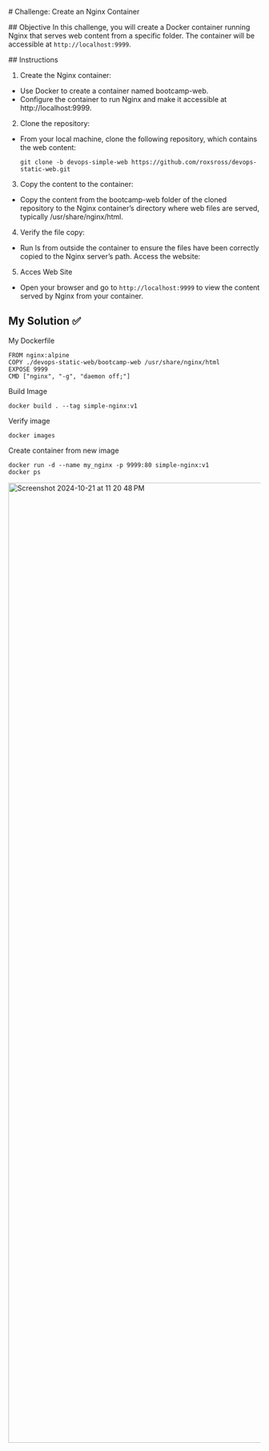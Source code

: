 # Challenge: Create an Nginx Container

## Objective
In this challenge, you will create a Docker container running Nginx that serves web content from a specific folder. The container will be accessible at `http://localhost:9999`.

## Instructions

1. Create the Nginx container:

- Use Docker to create a container named bootcamp-web.
- Configure the container to run Nginx and make it accessible at http://localhost:9999.

2. Clone the repository:

- From your local machine, clone the following repository, which contains the web content:
  ```
  git clone -b devops-simple-web https://github.com/roxsross/devops-static-web.git
  ```

3. Copy the content to the container:

- Copy the content from the bootcamp-web folder of the cloned repository to the Nginx container’s directory where web files are served, typically /usr/share/nginx/html.

4. Verify the file copy:

- Run ls from outside the container to ensure the files have been correctly copied to the Nginx server’s path.
  Access the website:

5. Acces Web Site

- Open your browser and go to `http://localhost:9999` to view the content served by Nginx from your container.

## My Solution ✅


My Dockerfile

```
FROM nginx:alpine
COPY ./devops-static-web/bootcamp-web /usr/share/nginx/html
EXPOSE 9999
CMD ["nginx", "-g", "daemon off;"]
```

Build Image

```
docker build . --tag simple-nginx:v1
```

Verify image

```
docker images
```

Create container from new image

```
docker run -d --name my_nginx -p 9999:80 simple-nginx:v1
docker ps
```



<img width="1914" alt="Screenshot 2024-10-21 at 11 20 48 PM" src="https://github.com/user-attachments/assets/a0a59684-e8b9-44f3-95dd-80f9de53da3a">
